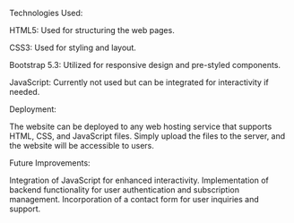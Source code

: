 Technologies Used:

HTML5: Used for structuring the web pages.

CSS3: Used for styling and layout.

Bootstrap 5.3: Utilized for responsive design and pre-styled components.

JavaScript: Currently not used but can be integrated for interactivity if needed.

Deployment:

The website can be deployed to any web hosting service that supports HTML, CSS, and JavaScript files. Simply upload the files to the server, and the website will be accessible to users.

Future Improvements:

Integration of JavaScript for enhanced interactivity.
Implementation of backend functionality for user authentication and subscription management.
Incorporation of a contact form for user inquiries and support.
